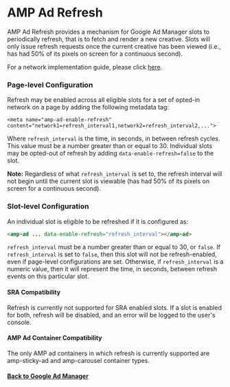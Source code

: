 <!---
Copyright 2018 The AMP HTML Authors. All Rights Reserved.

Licensed under the Apache License, Version 2.0 (the "License");
you may not use this file except in compliance with the License.
You may obtain a copy of the License at

      http://www.apache.org/licenses/LICENSE-2.0

Unless required by applicable law or agreed to in writing, software
distributed under the License is distributed on an "AS-IS" BASIS,
WITHOUT WARRANTIES OR CONDITIONS OF ANY KIND, either express or implied.
See the License for the specific language governing permissions and
limitations under the License.
-->

# AMP Ad Refresh

AMP Ad Refresh provides a mechanism for Google Ad Manager slots to periodically refresh, that is to fetch and render a new creative. Slots will only issue refresh requests once the current creative has been viewed (i.e., has had 50% of its pixels on screen for a continuous second).

For a network implementation guide, please click <a href="../../extensions/amp-a4a/refresh.md">here</a>.

### Page-level Configuration

Refresh may be enabled across all eligible slots for a set of opted-in network on a page by adding the following metadata tag:

`<meta name="amp-ad-enable-refresh" content="network1=refresh_interval1,network2=refresh_interval2,...">`

Where `refresh_interval` is the time, in seconds, in between refresh cycles. This value must be a number greater than or equal to 30. Individual slots may be opted-out of refresh by adding `data-enable-refresh=false` to the slot.

<strong>Note:</strong> Regardless of what `refresh_interval` is set to, the refresh interval will not begin until the current slot is viewable (has had 50% of its pixels on screen for a continuous second).

### Slot-level Configuration

An individual slot is eligible to be refreshed if it is configured as:

```html
<amp-ad ... data-enable-refresh="refresh_interval"></amp-ad>
```

`refresh_interval` must be a number greater than or equal to 30, or `false`. If `refresh_interval` is set to `false`, then this slot will not be refresh-enabled, even if page-level configurations are set. Otherwise, if `refresh_interval` is a numeric value, then it will represent the time, in seconds, between refresh events on this particular slot.

#### SRA Compatibility

Refresh is currently not supported for SRA enabled slots. If a slot is enabled for both, refresh will be disabled, and an error will be logged to the user's console.

#### AMP Ad Container Compatibility

The only AMP ad containers in which refresh is currently supported are amp-sticky-ad and amp-carousel container types.

#### <a href="amp-ad-network-doubleclick-impl-internal.md">Back to Google Ad Manager</a>
